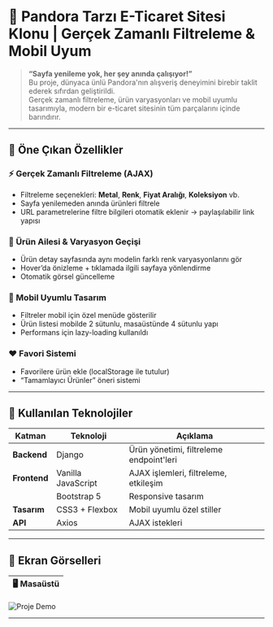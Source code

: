 # 💍 Pandora Tarzı E-Ticaret Sitesi Klonu | Gerçek Zamanlı Filtreleme & Mobil Uyum

> **“Sayfa yenileme yok, her şey anında çalışıyor!”**  
Bu proje, dünyaca ünlü Pandora'nın alışveriş deneyimini birebir taklit ederek sıfırdan geliştirildi.  
Gerçek zamanlı filtreleme, ürün varyasyonları ve mobil uyumlu tasarımıyla, modern bir e-ticaret sitesinin tüm parçalarını içinde barındırır.

---

## 🌟 Öne Çıkan Özellikler

### ⚡️ Gerçek Zamanlı Filtreleme (AJAX)
- Filtreleme seçenekleri: **Metal**, **Renk**, **Fiyat Aralığı**, **Koleksiyon** vb.
- Sayfa yenilemeden anında ürünleri filtrele
- URL parametrelerine filtre bilgileri otomatik eklenir → paylaşılabilir link yapısı

### 💎 Ürün Ailesi & Varyasyon Geçişi
- Ürün detay sayfasında aynı modelin farklı renk varyasyonlarını gör
- Hover’da önizleme + tıklamada ilgili sayfaya yönlendirme
- Otomatik görsel güncelleme

### 📱 Mobil Uyumlu Tasarım
- Filtreler mobil için özel menüde gösterilir
- Ürün listesi mobilde 2 sütunlu, masaüstünde 4 sütunlu yapı
- Performans için lazy-loading kullanıldı

### ❤️ Favori Sistemi
- Favorilere ürün ekle (localStorage ile tutulur)
- “Tamamlayıcı Ürünler” öneri sistemi

---

## 🔧 Kullanılan Teknolojiler

| Katman       | Teknoloji         | Açıklama                                 |
|--------------|-------------------|------------------------------------------|
| **Backend**  | Django             | Ürün yönetimi, filtreleme endpoint'leri |
| **Frontend** | Vanilla JavaScript | AJAX işlemleri, filtreleme, etkileşim   |
|              | Bootstrap 5        | Responsive tasarım                      |
| **Tasarım**  | CSS3 + Flexbox     | Mobil uyumlu özel stiller               |
| **API**      | Axios              | AJAX istekleri                          |

---

## 📸 Ekran Görselleri

| 🖥️ Masaüstü |
|-------------|
![Proje Demo](assets/mainC-ezgif.com-video-to-gif-converter.gif)


---

